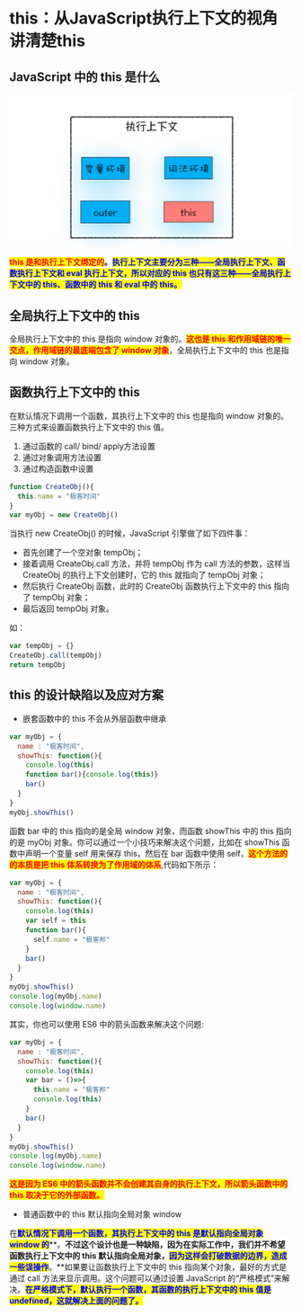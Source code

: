 # this：从JavaScript执行上下文的视角讲清楚this

## ​JavaScript 中的 this 是什么

​![](<../../.gitbook/assets/image (79).png>)

<mark style="color:red;">**this 是和执行上下文绑定的**</mark>**。**<mark style="color:blue;">**执行上下文主要分为三种——全局执行上下文、函数执行上下文和 eval 执行上下文，所以对应的 this 也只有这三种——全局执行上下文中的 this、函数中的 this 和 eval 中的 this。**</mark>

## 全局执行上下文中的 this

全局执行上下文中的 this 是指向 window 对象的。<mark style="color:red;">**这也是 this 和作用域链的唯一交点，作用域链的最底端包含了 window 对象**</mark>，全局执行上下文中的 this 也是指向 window 对象。

## 函数执行上下文中的 this

在默认情况下调用一个函数，其执行上下文中的 this 也是指向 window 对象的。三种方式来设置函数执行上下文中的 this 值。

1. 通过函数的 call/ bind/ apply方法设置
2. 通过对象调用方法设置
3. 通过构造函数中设置

```javascript
function CreateObj(){
  this.name = "极客时间"
}
var myObj = new CreateObj()
```

当执行 new CreateObj() 的时候，JavaScript 引擎做了如下四件事：

* 首先创建了一个空对象 tempObj；
* 接着调用 CreateObj.call 方法，并将 tempObj 作为 call 方法的参数，这样当 CreateObj 的执行上下文创建时，它的 this 就指向了 tempObj 对象；
* 然后执行 CreateObj 函数，此时的 CreateObj 函数执行上下文中的 this 指向了 tempObj 对象；
* 最后返回 tempObj 对象。

如：

```javascript
var tempObj = {}
CreateObj.call(tempObj)
return tempObj
```

## this 的设计缺陷以及应对方案

* 嵌套函数中的 this 不会从外层函数中继承

```javascript
var myObj = {
  name : "极客时间", 
  showThis: function(){
    console.log(this)
    function bar(){console.log(this)}
    bar()
  }
}
myObj.showThis()
```

函数 bar 中的 this 指向的是全局 window 对象，而函数 showThis 中的 this 指向的是 myObj 对象。你可以通过一个小技巧来解决这个问题，比如在 showThis 函数中声明一个变量 self 用来保存 this，然后在 bar 函数中使用 self，<mark style="color:red;">**这个方法的的本质是把 this 体系转换为了作用域的体系**</mark>,代码如下所示：

```javascript
var myObj = {
  name : "极客时间", 
  showThis: function(){
    console.log(this)
    var self = this
    function bar(){
      self.name = "极客邦"
    }
    bar()
  }
}
myObj.showThis()
console.log(myObj.name)
console.log(window.name)
```

其实，你也可以使用 ES6 中的箭头函数来解决这个问题:

```javascript
var myObj = {
  name : "极客时间", 
  showThis: function(){
    console.log(this)
    var bar = ()=>{
      this.name = "极客邦"
      console.log(this)
    }
    bar()
  }
}
myObj.showThis()
console.log(myObj.name)
console.log(window.name)
```

<mark style="color:red;">**这是因为 ES6 中的箭头函数并不会创建其自身的执行上下文，所以箭头函数中的 this 取决于它的外部函数。**</mark>

* 普通函数中的 this 默认指向全局对象 window

在<mark style="color:blue;">**默认情况下调用一个函数，其执行上下文中的 this 是默认指向全局对象 window 的**</mark>**。**不过这个设计也是一种缺陷，因为在实际工作中，我们并不希望函数执行上下文中的 this 默认指向全局对象，<mark style="color:blue;">**因为这样会打破数据的边界，造成一些误操作**</mark>**。**如果要让函数执行上下文中的 this 指向某个对象，最好的方式是通过 call 方法来显示调用。这个问题可以通过设置 JavaScript 的“严格模式”来解决。<mark style="color:blue;">**在严格模式下，默认执行一个函数，其函数的执行上下文中的 this 值是 undefined，这就解决上面的问题了。**</mark>
